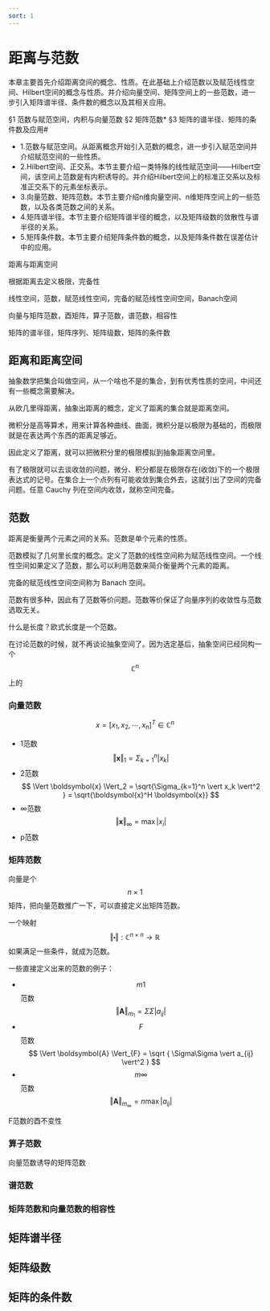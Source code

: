 ```yaml
---
sort: 1
---
```

# 距离与范数

本章主要首先介绍距离空间的概念、性质。在此基础上介绍范数以及赋范线性空间、Hilbert空间的概念与性质。并介绍向量空间、矩阵空间上的一些范数，进一步引入矩阵谱半径、条件数的概念以及其相关应用。

§1 范数与赋范空间，内积与向量范数
§2 矩阵范数*
§3 矩阵的谱半径、矩阵的条件数及应用#

- 1.范数与赋范空间。从距离概念开始引入范数的概念，进一步引入赋范空间并介绍赋范空间的一些性质。
- 2.Hilbert空间、正交系。本节主要介绍一类特殊的线性赋范空间——Hilbert空间，该空间上范数是有内积诱导的。并介绍Hilbert空间上的标准正交系以及标准正交系下的元素坐标表示。
- 3.向量范数、矩阵范数。本节主要介绍n维向量空间、n维矩阵空间上的一些范数，以及各类范数之间的关系。
- 4.矩阵谱半径。本节主要介绍矩阵谱半径的概念，以及矩阵级数的敛散性与谱半径的关系。
- 5.矩阵条件数。本节主要介绍矩阵条件数的概念，以及矩阵条件数在误差估计中的应用。

距离与距离空间

根据距离去定义极限，完备性

线性空间，范数，赋范线性空间，完备的赋范线性空间空间，Banach空间

向量与矩阵范数，酉矩阵，算子范数，谱范数，相容性

矩阵的谱半径，矩阵序列、矩阵级数，矩阵的条件数

## 距离和距离空间

抽象数学把集合叫做空间，从一个啥也不是的集合，到有优秀性质的空间，中间还有一些概念需要解决。

从欧几里得距离，抽象出距离的概念，定义了距离的集合就是距离空间。

微积分是高等算术，用来计算各种曲线、曲面，微积分是以极限为基础的，而极限就是在表达两个东西的距离足够近。

因此定义了距离，就可以把微积分里的极限模拟到抽象距离空间里。

有了极限就可以去谈收敛的问题，微分、积分都是在极限存在(收敛)下的一个极限表达式的记号。在集合上一个点列有可能收敛到集合外去，这就引出了空间的完备问题。任意 Cauchy 列在空间内收敛，就称空间完备。

## 范数

距离是衡量两个元素之间的关系。范数是单个元素的性质。

范数模拟了几何里长度的概念。定义了范数的线性空间称为赋范线性空间。一个线性空间如果定义了范数，那么可以利用范数来简介衡量两个元素的距离。

完备的赋范线性空间空间称为 Banach 空间。

范数有很多种，因此有了范数等价问题。范数等价保证了向量序列的收敛性与范数选取无关。

什么是长度？欧式长度是一个范数。

在讨论范数的时候，就不再谈论抽象空间了。因为选定基后，抽象空间已经同构一个 $$ \mathbb{C}^n $$ 上的

### 向量范数

$$ x = [ x_1, x_2, \cdots , x_n  ]^T \in \mathbb{C}^n $$

- 1范数 $$ \Vert \boldsymbol{x} \Vert_1 = \Sigma_{k=1}^n \vert x_k \vert$$
- 2范数 $$ \Vert \boldsymbol{x} \Vert_2 = \sqrt{\Sigma_{k=1}^n \vert x_k \vert^2 } = \sqrt{\boldsymbol{x}^H \boldsymbol{x}} $$
- ∞范数 $$ \Vert \boldsymbol{x} \Vert_\infty = \max \vert x_i \vert $$
- p范数

### 矩阵范数

向量是个 $$ n \times 1 $$ 矩阵，把向量范数推广一下，可以直接定义出矩阵范数。

一个映射 $$ \Vert \centerdot \Vert : \mathbb{C}^{n \times n} \to \mathbb{R} $$ 如果满足一些条件，就成为范数。

一些直接定义出来的范数的例子：
- $$ m1 $$ 范数 $$ \Vert \boldsymbol{A} \Vert_{m_1} = \Sigma\Sigma \vert a_{ij} \vert $$
- $$ F $$ 范数 $$ \Vert \boldsymbol{A} \Vert_{F} = \sqrt { \Sigma\Sigma \vert a_{ij} \vert^2 } $$
- $$ m\infty $$ 范数 $$ \Vert \boldsymbol{A} \Vert_{m_\infty} = n \max \vert a_{ij} \vert $$ 

F范数的酉不变性

### 算子范数

向量范数诱导的矩阵范数

### 谱范数

### 矩阵范数和向量范数的相容性

## 矩阵谱半径

## 矩阵级数

## 矩阵的条件数

